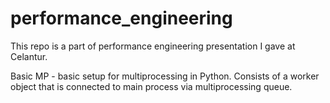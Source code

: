 # performance_engineering

This repo is a part of performance engineering presentation I gave at Celantur.

Basic MP - basic setup for multiprocessing in Python. Consists of a worker object that is connected to main process via multiprocessing queue.
